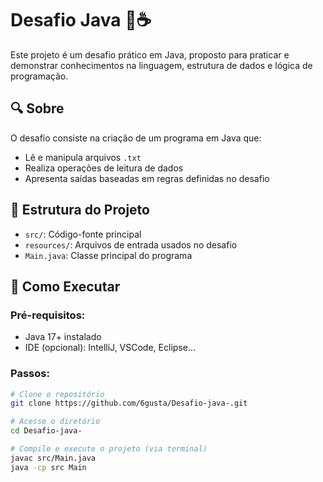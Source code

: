 # Desafio Java 🧠☕️

Este projeto é um desafio prático em Java, proposto para praticar e demonstrar conhecimentos na linguagem, estrutura de dados e lógica de programação.

## 🔍 Sobre

O desafio consiste na criação de um programa em Java que:

- Lê e manipula arquivos `.txt`
- Realiza operações de leitura de dados
- Apresenta saídas baseadas em regras definidas no desafio

## 🧾 Estrutura do Projeto

- `src/`: Código-fonte principal
- `resources/`: Arquivos de entrada usados no desafio
- `Main.java`: Classe principal do programa

## 🚀 Como Executar

### Pré-requisitos:
- Java 17+ instalado
- IDE (opcional): IntelliJ, VSCode, Eclipse...

### Passos:

```bash
# Clone o repositório
git clone https://github.com/6gusta/Desafio-java-.git

# Acesse o diretório
cd Desafio-java-

# Compile e execute o projeto (via terminal)
javac src/Main.java
java -cp src Main
